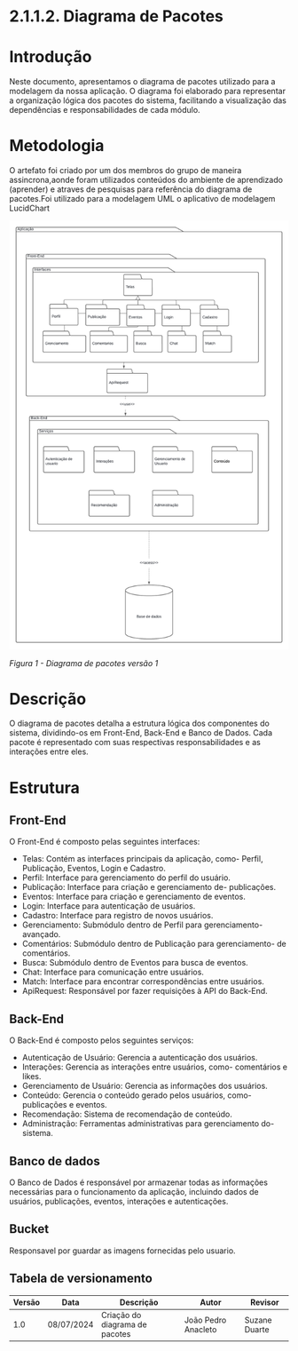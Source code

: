 # 2.1.1.2. Diagrama de Pacotes 

# Introdução

Neste documento, apresentamos o diagrama de pacotes utilizado para a modelagem da nossa aplicação. O diagrama foi elaborado para representar a organização lógica dos pacotes do sistema, facilitando a visualização das dependências e responsabilidades de cada módulo.

# Metodologia

O artefato foi criado por um dos membros do grupo de maneira assincrona,aonde foram utilizados conteúdos do ambiente de aprendizado (aprender) e atraves de pesquisas para referência do diagrama de pacotes.Foi utilizado para a modelagem UML o aplicativo de modelagem LucidChart

![Diagrama de pacotes](https://github.com/UnBArqDsw2024-1/2024.1_G8_UnBreja/blob/gh-pages/docs/assets/diagrama_de_pacotes.png?raw=true)

*Figura 1 - Diagrama de pacotes versão 1*

# Descrição

O diagrama de pacotes detalha a estrutura lógica dos componentes do sistema, dividindo-os em Front-End, Back-End e Banco de Dados. Cada pacote é representado com suas respectivas responsabilidades e as interações entre eles.

# Estrutura

## Front-End

O Front-End é composto pelas seguintes interfaces:

- Telas: Contém as interfaces principais da aplicação, como- Perfil, Publicação, Eventos, Login e Cadastro.
- Perfil: Interface para gerenciamento do perfil do usuário.
- Publicação: Interface para criação e gerenciamento de- publicações.
- Eventos: Interface para criação e gerenciamento de eventos.
- Login: Interface para autenticação de usuários.
- Cadastro: Interface para registro de novos usuários.
- Gerenciamento: Submódulo dentro de Perfil para gerenciamento- avançado.
- Comentários: Submódulo dentro de Publicação para gerenciamento- de comentários.
- Busca: Submódulo dentro de Eventos para busca de eventos.
- Chat: Interface para comunicação entre usuários.
- Match: Interface para encontrar correspondências entre usuários.
- ApiRequest: Responsável por fazer requisições à API do Back-End.

## Back-End

O Back-End é composto pelos seguintes serviços:

- Autenticação de Usuário: Gerencia a autenticação dos usuários.
- Interações: Gerencia as interações entre usuários, como- comentários e likes.
- Gerenciamento de Usuário: Gerencia as informações dos usuários.
- Conteúdo: Gerencia o conteúdo gerado pelos usuários, como- publicações e eventos.
- Recomendação: Sistema de recomendação de conteúdo.
- Administração: Ferramentas administrativas para gerenciamento do- sistema.

## Banco de dados

O Banco de Dados é responsável por armazenar todas as informações necessárias para o funcionamento da aplicação, incluindo dados de usuários, publicações, eventos, interações e autenticações.

## Bucket

Responsavel por guardar as imagens fornecidas pelo usuario.

## Tabela de versionamento

| Versão | Data       | Descrição                      | Autor               | Revisor |
| ------ | ---------- | ------------------------------ | ------------------- | ------- |
| 1.0    | 08/07/2024 | Criação do diagrama de pacotes | João Pedro Anacleto | Suzane Duarte     |
